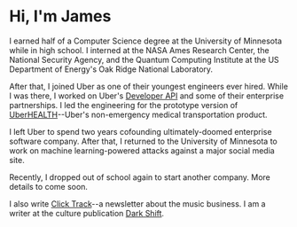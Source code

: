 # Hi, I'm James

I earned half of a Computer Science degree at the University of Minnesota while in high school. I interned at the NASA Ames Research Center, the National Security Agency, and the Quantum Computing Institute at the US Department of Energy's Oak Ridge National Laboratory.

After that, I joined Uber as one of their youngest engineers ever hired. While I was there, I worked on Uber's [Developer API](https://developer.uber.com/) and some of their enterprise partnerships. I led the engineering for the prototype version of [UberHEALTH](https://www.uberhealth.com/)--Uber's non-emergency medical transportation product.

I left Uber to spend two years cofounding ultimately-doomed enterprise software company. After that, I returned to the University of Minnesota to work on machine learning-powered attacks against a major social media site.

Recently, I dropped out of school again to start another company. More details to come soon.

I also write [Click Track](https://clicktrack.substack.com)--a newsletter about the music business. I am a writer at the culture publication [Dark Shift](https://darkshift.news).
